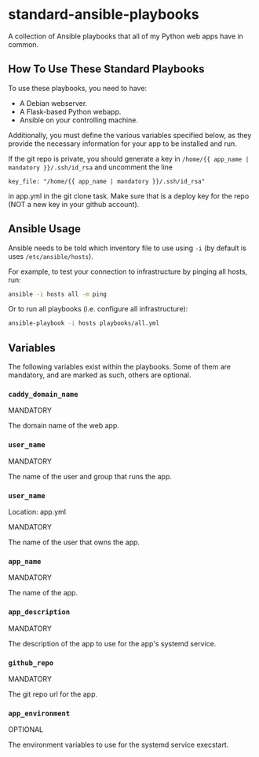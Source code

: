 # standard-ansible-playbooks

A collection of Ansible playbooks that all of my Python web apps have in common.

## How To Use These Standard Playbooks

To use these playbooks, you need to have:

- A Debian webserver.
- A Flask-based Python webapp.
- Ansible on your controlling machine.

Additionally, you must define the various variables specified below, as they provide the necessary information for your app to be installed and run.

If the git repo is private, you should generate a key in `/home/{{ app_name | mandatory }}/.ssh/id_rsa` and uncomment the line

```
key_file: "/home/{{ app_name | mandatory }}/.ssh/id_rsa"
```

in app.yml in the git clone task. Make sure that is a deploy key for the repo (NOT a new key in your github account).

## Ansible Usage

Ansible needs to be told which inventory file to use using `-i` (by default is uses `/etc/ansible/hosts`).

For example, to test your connection to infrastructure by pinging all hosts, run:

```bash
ansible -i hosts all -m ping
```

Or to run all playbooks (i.e. configure all infrastructure):

```bash
ansible-playbook -i hosts playbooks/all.yml
```

## Variables

The following variables exist within the playbooks. Some of them are mandatory, and are marked as such, others are optional.

### `caddy_domain_name`

MANDATORY

The domain name of the web app.

### `user_name`

MANDATORY

The name of the user and group that runs the app.

### `user_name`

Location: app.yml

MANDATORY

The name of the user that owns the app.

### `app_name`

MANDATORY

The name of the app.

### `app_description`

MANDATORY

The description of the app to use for the app's systemd service.

### `github_repo`

MANDATORY

The git repo url for the app.

### `app_environment`

OPTIONAL

The environment variables to use for the systemd service execstart.
